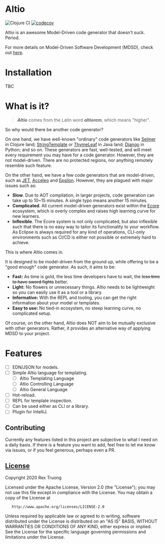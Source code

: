# Altio
![Clojure CI](https://github.com/aratare-tech/altio-core/workflows/Clojure%20CI/badge.svg?branch=master)
[![codecov](https://codecov.io/gh/aratare-tech/altio-core/branch/master/graph/badge.svg?token=RJCEPYBF3I)](https://codecov.io/gh/aratare-tech/altio-core)

Altio is an awesome Model-Driven code generator that doesn't suck. Period.

For more details on Model-Driven Software Development (MDSD), check out [here](https://en.wikipedia.org/wiki/Model-driven_engineering).

# Installation
TBC

# What is it?
> **_Altio_** comes from the Latin word **_altiorem_**, which means "higher".

So why would there be another code generator?

On one hand, we have well-known "ordinary" code generators like [Selmer](https://github.com/yogthos/Selmer) in Clojure land; [StringTemplate](https://www.stringtemplate.org/) or [ThymeLeaf](https://www.thymeleaf.org/) in Java land; [Django](https://docs.djangoproject.com/en/dev/ref/templates/builtins/) in Python; and so on. These generators are fast, well-tested, and will meet every requirement you may have for a code generator. However, they are not model-driven. There are no protected regions, nor anything remotely resemble such feature.

On the other hand, we have a few code generators that are model-driven, such as [JET](https://projects.eclipse.org/projects/modeling.m2t.jet), [Acceleo](https://www.eclipse.org/acceleo/) and [Epsilon](https://www.eclipse.org/epsilon/). However, they are plagued with major issues such as:
- **Slow**. Due to AOT compilation, in larger projects, code generation can take up to 10~15 minutes. A single typo means another 15 minutes.
- **Complicated**. All current model-driven generators exist within the [Ecore](https://wiki.eclipse.org/Ecore) ecosystem, which is overly complex and raises high learning curve for new learners.
- **Inflexible**. The Ecore system is not only complicated, but also inflexible such that there is no easy way to tailor its functionality to your workflow. As Eclipse is always required for any kind of operations, CLI-only environments such as CI/CD is either not possible or extremely hard to achieve.

This is where Altio comes in.

It is designed to be model-driven from the ground up, while offering to be a "good enough" code generator. As such, it aims to be:
- **Fast:** As time is gold, the less time developers have to wait, the ~~less time to have sword fights~~ better.
- **Light:** No flowers or unnecessary things. Altio needs to be lightweight so you can easily use it as a tool or a library.
- **Informative:** With the REPL and tooling, you can get the right information about your model or templates.
- **Easy to use:** No tied-in ecosystem, no steep learning curve, no complicated setup.

Of course, on the other hand, Altio does NOT aim to be mutually exclusive with other generators. Rather, it provides an alternative way of applying MDSD to your project.

# Features
- [ ] EDN/JSON for models.
- [ ] Simple Altio language for templating.
    - [ ] Altio Templating Language
    - [ ] Atlio Controlling Language
    - [ ] Altio General Language
- [ ] Hot-reload.
- [ ] REPL for template inspection.
- [ ] Can be used either as CLI or a library.
- [ ] Plugin for IntelliJ.

## Contributing
Currently any features listed in this project are subjective to what I need on a daily basis. If there is a feature you want to add, feel free to let me know via issues, or if you feel generous, perhaps even a PR.

## [License](https://github.com/aratare-tech/altio/blob/master/LICENSE)
Copyright 2020 Rex Truong

Licensed under the Apache License, Version 2.0 (the "License");
you may not use this file except in compliance with the License.
You may obtain a copy of the License at

       http://www.apache.org/licenses/LICENSE-2.0

Unless required by applicable law or agreed to in writing, software
distributed under the License is distributed on an "AS IS" BASIS,
WITHOUT WARRANTIES OR CONDITIONS OF ANY KIND, either express or implied.
See the License for the specific language governing permissions and
limitations under the License.
